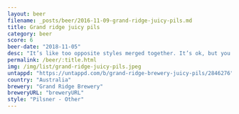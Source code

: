 ```yaml
---
layout: beer
filename: _posts/beer/2016-11-09-grand-ridge-juicy-pils.md
title: Grand ridge juicy pils
category: beer
score: 6
beer-date: "2018-11-05"
desc: "It’s like too opposite styles merged together. It’s ok, but you just can’t make that work. Lemony again"
permalink: /beer/:title.html
img: /img/list/grand-ridge-juicy-pils.jpeg
untappd: "https://untappd.com/b/grand-ridge-brewery-juicy-pils/2846276"
country: "Australia"
brewery: "Grand Ridge Brewery"
breweryURL: "breweryURL"
style: "Pilsner - Other"
---
```

